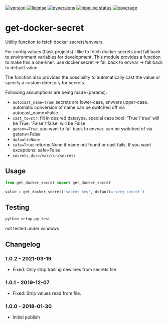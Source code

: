 [![version](https://img.shields.io/pypi/v/get-docker-secret.svg)](https://pypi.python.org/pypi/get-docker-secret)
[![license](https://img.shields.io/pypi/l/get-docker-secret.svg)](https://pypi.python.org/pypi/get-docker-secret)
[![pyversions](https://img.shields.io/pypi/pyversions/get-docker-secret.svg)](https://pypi.python.org/pypi/get-docker-secret)
[![pipeline status](https://travis-ci.org/Fischerfredl/get-docker-secret.svg?branch=master)](https://travis-ci.org/Fischerfredl/get-docker-secret)
[![coverage](https://img.shields.io/codecov/c/github/fischerfredl/get-docker-secret.svg)](https://codecov.io/gh/Fischerfredl/get-docker-secret)

# get-docker-secret

Utility function to fetch docker secrets/envvars.

For config values (flask projects) i like to fetch docker secrets and fall back to environment variables for development. This module provides a function to make this a one-liner: use docker secret -> fall back to envvar -> fall back to default value.

The function also provides the possibility to automatically cast the value or specify a custom directory for secrets.

Following assumptions are being made (params):

- `autocast_name=True`: secrets are lower-case, envvars upper-case. automatic conversion of name can be switched off via autocast_name=False
- `cast_to=str`: fill in desired datatype. special case bool: 'True'/'true' will be True. 'False'/'false' will be False
- `getenv=True`: you want to fall back to envvar. can be switched of via getenv=False
- `default=None`
- `safe=True`: returns None if name not found or cast fails. If you want exceptions: safe=False
- `secrets_dir=/var/run/secrets`

## Usage

```python
from get_docker_secret import get_docker_secret

value = get_docker_secret('secret_key', default='very_secret')
```

## Testing

```python
python setup.py test
```

not tested under windows

## Changelog

### 1.0.2 - 2021-03-19

- Fixed: Only strip trailing newlines from secrets file

### 1.0.1 - 2019-12-07

- Fixed: Strip values read from file.

### 1.0.0 - 2018-01-30

- Initial publish
